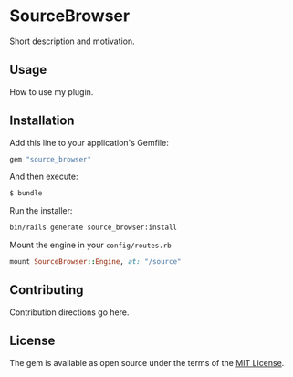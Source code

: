 # SourceBrowser
Short description and motivation.

## Usage
How to use my plugin.

## Installation
Add this line to your application's Gemfile:

```ruby
gem "source_browser"
```

And then execute:
```bash
$ bundle
```

Run the installer:

```bash
bin/rails generate source_browser:install
```

Mount the engine in your `config/routes.rb`
```rb
mount SourceBrowser::Engine, at: "/source"
```


## Contributing
Contribution directions go here.

## License
The gem is available as open source under the terms of the [MIT License](https://opensource.org/licenses/MIT).
